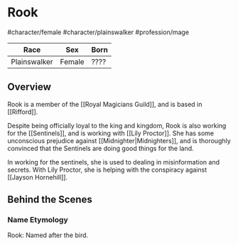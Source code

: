 # Rook
#character/female #character/plainswalker #profession/mage

Race | Sex | Born
-----|-----|-----
Plainswalker | Female | ????

## Overview
Rook is a member of the [[Royal Magicians Guild]], and is based in [[Rifford]].

Despite being officially loyal to the king and kingdom, Rook is also working for the [[Sentinels]], and is working with [[Lily Proctor]]. She has some unconscious prejudice against [[Midnighter|Midnighters]], and is thoroughly convinced that the Sentinels are doing good things for the land.

In working for the sentinels, she is used to dealing in misinformation and secrets. With Lily Proctor, she is helping with the conspiracy against [[Jayson Hornehill]].

## Behind the Scenes
### Name Etymology
Rook: Named after the bird.
